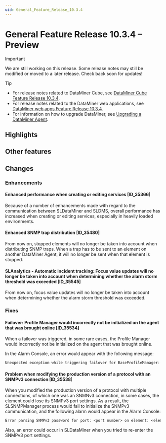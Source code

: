 ```yaml
---
uid: General_Feature_Release_10.3.4
---
```


# General Feature Release 10.3.4 – Preview

> [!IMPORTANT]
> We are still working on this release. Some release notes may still be modified or moved to a later release. Check back soon for updates!

> [!TIP]
>
> - For release notes related to DataMiner Cube, see [DataMiner Cube Feature Release 10.3.4](xref:Cube_Feature_Release_10.3.4).
> - For release notes related to the DataMiner web applications, see [DataMiner web apps Feature Release 10.3.4](xref:Web_apps_Feature_Release_10.3.4).
> - For information on how to upgrade DataMiner, see [Upgrading a DataMiner Agent](xref:Upgrading_a_DataMiner_Agent).

## Highlights

## Other features

## Changes

### Enhancements

#### Enhanced performance when creating or editing services [ID_35366]

<!-- MR 10.2.0 [CU13]/10.3.0 [CU1] - FR 10.3.4 -->

Because of a number of enhancements made with regard to the communication between SLDataMiner and SLDMS, overall performance has increased when creating or editing services, especially in heavily loaded environments.

#### Enhanced SNMP trap distribution [ID_35480]

<!-- MR 10.2.0 [CU13]/10.3.0 [CU1] - FR 10.3.4 -->

From now on, stopped elements will no longer be taken into account when distributing SNMP traps. When a trap has to be sent to an element on another DataMiner Agent, it will no longer be sent when that element is stopped.

#### SLAnalytics - Automatic incident tracking: Focus value updates will no longer be taken into account when determining whether the alarm storm threshold was exceeded [ID_35545]

<!-- MR 10.2.0 [CU13]/10.3.0 [CU1] - FR 10.3.4 -->

From now on, focus value updates will no longer be taken into account when determining whether the alarm storm threshold was exceeded.

### Fixes

#### Failover: Profile Manager would incorrectly not be initialized on the agent that was brought online [ID_35534]

<!-- MR 10.2.0 [CU13]/10.3.0 [CU1] - FR 10.3.4 -->

When a failover was triggered, in some rare cases, the Profile Manager would incorrectly not be initialized on the agent that was brought online.

In the Alarm Console, an error would appear with the following message:

```txt
Unexpected exception while triggering failover for BaseProfileManager: Skyline.DataMiner.Net.ManagerStore.CrudFailedException: Exception of type 'Skyline.DataMiner.Net.ManagerStore.CrudFailedException' was thrown.
```

#### Problem when modifying the production version of a protocol with an SNMPv3 connection [ID_35538]

<!-- MR 10.2.0 [CU13]/10.3.0 [CU1] - FR 10.3.4 -->

When you modified the production version of a protocol with multiple connections, of which one was an SNMNv3 connection, in some cases, the element could lose its SNMPv3 port settings. As a result, the SLSNMPManager process would fail to initialize the SNMPv3 communication, and the following alarm would appear in the Alarm Console:

```txt
Error parsing SNMPv3 password for port: <port number> on element: <element name>
```

Also, an error could occur in SLDataMiner when you tried to re-enter the SNMPv3 port settings.
